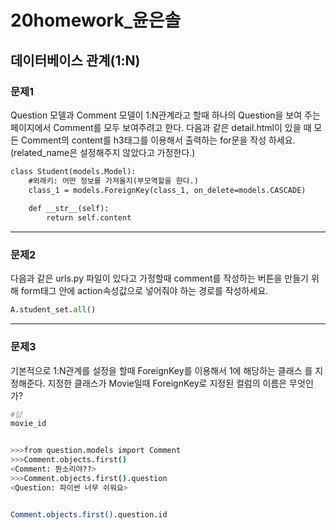 # 20homework_윤은솔

## 데이터베이스 관계(1:N)

### 문제1

Question 모델과 Comment 모델이 1:N관계라고 할때 하나의 Question을 보여 주는 페이지에서 Comment를 모두 보여주려고 한다. 다음과 같은 detail.html이 있을 때 모든 Comment의 content를 h3태그를 이용해서 출력하는 for문을 작성 하세요. (related_name은 설정해주지 않았다고 가정한다.)

```html
class Student(models.Model):
	#외래키: 어떤 정보를 가져올지(부모역할을 한다.)
    class_1 = models.ForeignKey(class_1, on_delete=models.CASCADE)
    
    def __str__(self):
        return self.content
```

---

### 문제2

다음과 같은 urls.py 파일이 있다고 가정할때 comment를 작성하는 버튼을 만들기 위해 form태그 안에 action속성값으로 넣어줘야 하는 경로를 작성하세요.

```python
A.student_set.all()
```

---

### 문제3

기본적으로 1:N관계를 설정을 할때 ForeignKey를 이용해서 1에 해당하는 클래스 를 지정해준다. 지정한 클래스가 Movie일때 ForeignKey로 지정된 컬럼의 이름은 무엇인가?

```bash
#답
movie_id


>>>from question.models import Comment
>>>Comment.objects.first()
<Comment: 뭔소리야??>
>>>Comment.objects.first().question
<Question: 파이썬 너무 쉬워요>


Comment.objects.first().question.id
```

